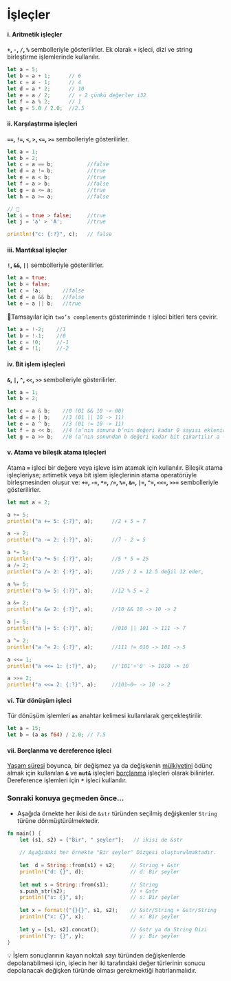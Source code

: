 # İşleçler
#### i. Aritmetik işleçler
**`+`, `-`, `/`, `%`** sembolleriyle gösterilirler. Ek olarak **`+`** işleci, dizi ve string birleştirme işlemlerinde kullanılır.

```Rust
let a = 5; 
let b = a + 1;      // 6 
let c = a - 1;      // 4 
let d = a * 2;      // 10 
let e = a / 2;      // ⭐ 2 çünkü değerler i32 
let f = a % 2;      // 1 
let g = 5.0 / 2.0;  //2.5
````

#### ii. Karşılaştırma işleçleri
**`==`, `!=`, `<`, `>`, `<=`, `>=`** sembolleriyle gösterilirler.

```Rust
let a = 1; 
let b = 2; 
let c = a == b;           //false 
let d = a != b;           //true 
let e = a < b;            //true 
let f = a > b;            //false 
let g = a <= a;           //true 
let h = a >= a;           //false 

// 🔎
let i = true > false;     //true 
let j = 'a' > 'A';        //true

println!("c: {:?}", c);   // false
````

#### iii. Mantıksal işleçler
**`!`, `&&`, `||`** sembolleriyle gösterilirler.

```Rust
let a = true; 
let b = false; 
let c = !a;       //false 
let d = a && b;   //false 
let e = a || b;   //true
````

🔎Tamsayılar için `two’s complements` gösteriminde **`!`** işleci bitleri ters çevirir.

```Rust
let a = !-2;    //1 
let b = !-1;    //0 
let c = !0;     //-1 
let d = !1;     //-2
````

#### iv. Bit işlem işleçleri
**`&`, `|`, `^`, `<<`, `>>`** sembolleriyle gösterilirler.

```Rust
let a = 1; 
let b = 2; 

let c = a & b;    //0 (01 && 10 -> 00) 
let d = a | b;    //3 (01 || 10 -> 11) 
let e = a ^ b;    //3 (01 != 10 -> 11) 
let f = a << b;   //4 (a’nın sonuna b’nin değeri kadar 0 sayısı eklenir a-> '01'+'00' -> 100) 
let g = a >> b;   //0 (a’nın sonundan b değeri kadar bit çıkartılır a -> o̶1̶ -> 0)
````

#### v. Atama ve bileşik atama işleçleri
Atama **`=`** işleci bir değere veya işleve isim atamak için kullanılır. Bileşik atama işleçleriyse; artimetik veya bit işlem işleçlerinin atama operatörüyle birleşmesinden oluşur ve: **`+=`, `-=`, `*=`, `/=`, `%=`, `&=`, `|=`, `^=`, `<<=`, `>>=`** sembolleriyle gösterilirler.

```Rust
let mut a = 2; 

a += 5;  
println!("a += 5: {:?}", a);      //2 + 5 = 7

a -= 2;  
println!("a -= 2: {:?}", a);      //7 - 2 = 5

a *= 5;  
println!("a *= 5: {:?}", a);      //5 * 5 = 25
a /= 2;  
println!("a /= 2: {:?}", a);      //25 / 2 = 12.5 değil 12 eder,

a %= 5;  
println!("a %= 5: {:?}", a);      //12 % 5 = 2

a &= 2;  
println!("a &= 2: {:?}", a);      //10 && 10 -> 10 -> 2

a |= 5;  
println!("a |= 5: {:?}", a);      //010 || 101 -> 111 -> 7

a ^= 2;  
println!("a ^= 2: {:?}", a);      //111 != 010 -> 101 -> 5

a <<= 1; 
println!("a <<= 1: {:?}", a);     //'101'+'0' -> 1010 -> 10

a >>= 2; 
println!("a <<= 2: {:?}", a);     //101̶0̶ -> 10 -> 2
````

#### vi. Tür dönüşüm işleci
Tür dönüşüm işlemleri **`as`** anahtar kelimesi kullanılarak gerçekleştirilir.

```Rust
let a = 15; 
let b = (a as f64) / 2.0; // 7.5
````

#### vii. Borçlanma ve dereference işleci
[Yaşam süresi](https://github.com/rust-lang-tr/dokuman/blob/master/mulkiyet-kavrami/yasam-suresi.md) boyunca, bir değişmez ya da değişkenin [mülkiyetini](https://github.com/rust-lang-tr/dokuman/blob/master/mulkiyet-kavrami/mulkiyet.md) ödünç almak için kullanılan **`&`** ve **`mut&`** işleçleri [borçlanma](https://github.com/rust-lang-tr/dokuman/blob/master/mulkiyet-kavrami/borclanma.md) işleçleri olarak bilinirler. Dereference işlemleri için **`*`** işleci kullanılır.
### Sonraki konuya geçmeden önce...
- Aşağıda örnekte her ikisi de `&str` türünden seçilmiş değişkenler `String` türüne dönmüştürülmektedir. 
```Rust
fn main() {
    let (s1, s2) = ("Bir", " şeyler");   // ikisi de &str
    
    // Aşağıdaki her örnekte "Bir şeyler" Dizgesi oluşturulmaktadır.
    
    let  d = String::from(s1) + s2;     // String + &str
    println!("d: {}", d);               // d: Bir şeyler
    
    let mut s = String::from(s1);       // String
    s.push_str(s2);                     // + &str
    println!("s: {}", s);               // s: Bir şeyler
    
    let x = format!("{}{}", s1, s2);    // &str/String + &str/String
    println!("x: {}", x);               // x: Bir şeyler
    
    let y = [s1, s2].concat();          // &str ya da String Dizi
    println!("y: {}", y);               // y: Bir şeyler
}
````
💡 İşlem sonuçlarının kayan noktalı sayı türünden değişkenlerde depolanabilmesi için, işlecin her iki tarafındaki değer türlerinin sonucu depolanacak değişken türünde olması gerekmektiği hatırlanmalıdır.
